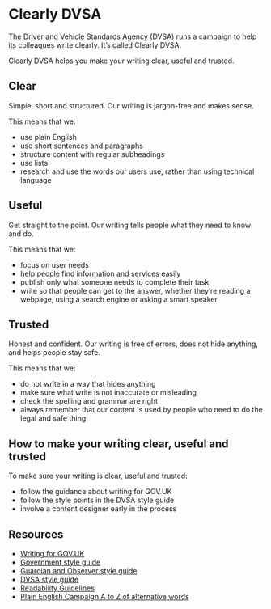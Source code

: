 # Clearly DVSA

The Driver and Vehicle Standards Agency (DVSA) runs a campaign to help its colleagues write clearly. It’s called Clearly DVSA.

Clearly DVSA helps you make your writing clear, useful and trusted.

## Clear

Simple, short and structured. Our writing is jargon-free and makes sense.

This means that we:

* use plain English
* use short sentences and paragraphs
* structure content with regular subheadings
* use lists
* research and use the words our users use, rather than using technical language

## Useful

Get straight to the point. Our writing tells people what they need to know and do.

This means that we:

* focus on user needs
* help people find information and services easily
* publish only what someone needs to complete their task
* write so that people can get to the answer, whether they’re reading a webpage, using a search engine or asking a smart speaker

## Trusted

Honest and confident. Our writing is free of errors, does not hide anything, and helps people stay safe.

This means that we:

* do not write in a way that hides anything
* make sure what write is not inaccurate or misleading
* check the spelling and grammar are right
* always remember that our content is used by people who need to do the legal and safe thing

## How to make your writing clear, useful and trusted

To make sure your writing is clear, useful and trusted:

* follow the guidance about writing for GOV.UK
* follow the style points in the DVSA style guide
* involve a content designer early in the process

## Resources

* [Writing for GOV.UK](https://www.gov.uk/guidance/content-design/writing-for-gov-uk)
* [Government style guide](https://www.gov.uk/guidance/style-guide)
* [Guardian and Observer style guide](https://www.theguardian.com/guardian-observer-style-guide-a)
* [DVSA style guide](/content/dvsa-a-z)
* [Readability Guidelines](https://readabilityguidelines.co.uk/)
* [Plain English Campaign A to Z of alternative words](http://www.plainenglish.co.uk/the-a-z-of-alternative-words.html)
